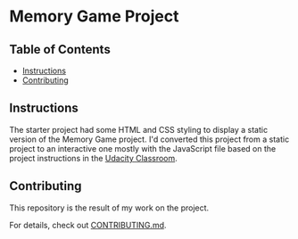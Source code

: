 # Memory Game Project

## Table of Contents

* [Instructions](#instructions)
* [Contributing](#contributing)

## Instructions

The starter project had some HTML and CSS styling to display a static version of the Memory Game project. I'd converted this project from a static project to an interactive one mostly with the JavaScript file based on the project instructions in the [Udacity Classroom](https://classroom.udacity.com/me).

## Contributing

This repository is the result of my work on the project.

For details, check out [CONTRIBUTING.md](CONTRIBUTING.md).
